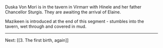 Duska Von Mori is in the tavern in Virmarr with Hinele and her father Chancellor Sturgis. They are awaiting the arrival of Elaine.

Mazikeen is introduced at the end of this segment - stumbles into the tavern, wet through and covered in mud. 

---
Next: [[3. The first birth, again]]